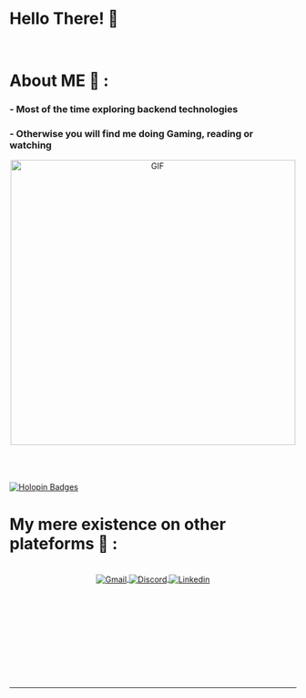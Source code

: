 # Hello There! 👋

<div align="center">

</div>
</br>
<!-- </br>
</br> -->


# About ME 💬  :

### - Most of the time exploring backend technologies
### - Otherwise you will find me doing Gaming, reading or watching

<div width=100% align="center">
 <img hight="400" width="500" alt="GIF"  src="https://github.com/sailingwithsandeep/sailingwithsandeep/blob/master/assets/cat.gif">

</div>



</br>
</br>
</br>


[![Holopin Badges](https://holopin.io/api/user/board?user=lucifetthedevil)](https://holopin.io/@lucifetthedevil)



# My mere existence on other plateforms 📱 :
<div width=100% align="center">
<p>
 </br>





<a href="mailto:sailingwithsandeep@gmail.com">
 <img align="center" alt="Gmail"  src="https://img.shields.io/badge/Gmail-D14836?style=for-the-badge&logo=gmail&logoColor=white" />
</a>
<a href="https://discord.com/users/505285752704204831">
 <img align="center" alt="Discord"  src="https://img.shields.io/badge/Discord-7289DA?style=for-the-badge&logo=discord&logoColor=white" />
</a>
<a href="https://www.linkedin.com/in/sailingwithsandeep">
  <img align="center" alt="Linkedin" src="https://img.shields.io/badge/linkedin%20-%230077B5.svg?&style=for-the-badge&logo=linkedin&logoColor=white" />
</br>
</br>
</br>

 </p>
 
</br>
</br>
</br>
</br>
</br>
</br>
</br>
</div>



<!--<p align="center" >  
  <a href="https://github.com/anuraghazra/github-readme-stats"> 
<img  src="https://github-readme-stats.vercel.app/api?username=SandeepParmar-RKU&show_icons=true&theme=radical"/>
  </a>
  </p> -->

************
